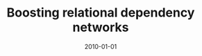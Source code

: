 ---
title: "Boosting relational dependency networks"
collection: publications
permalink: /publication/2010-01-01-Boosting-relational-dependency-networks
date: 2010-01-01
venue: 'Proc. of the Int. Conf. on Inductive Logic Programming (ILP)'
---